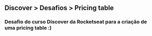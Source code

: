 ## Discover > Desafios > Pricing table

### Desafio do curso Discover da Rocketseat para a criação de uma pricing table :)
